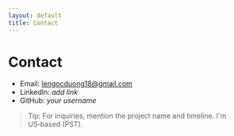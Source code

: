 ```yaml
---
layout: default
title: Contact
---
```


# Contact

- Email: <lengocduong18@gmail.com>  
- LinkedIn: _add link_  
- GitHub: _your username_

> Tip: For inquiries, mention the project name and timeline. I'm US‑based (PST).
